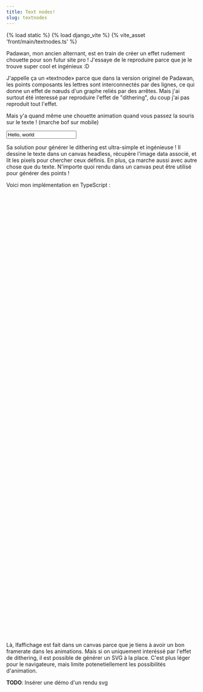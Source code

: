 ```yaml
---
title: Text nodes!
slug: textnodes
---
```

{% load static %}
{% load django_vite %}
{% vite_asset 'front/main/textnodes.ts' %}

Padawan, mon ancien alternant, est en train de créer un effet rudement chouette pour son futur site pro ! J'essaye de le reproduire parce que je le trouve super cool et ingénieux :D

J'appelle ça un «textnode» parce que dans la version originel de Padawan, les points composants les lettres sont interconnectés par des lignes, ce qui donne un effet de nœuds d'un graphe reliés par des arrêtes. Mais j'ai surtout été interessé par reproduire l'effet de "dithering", du coup j'ai pas reproduit tout l'effet.

Mais y'a quand même une chouette animation quand vous passez la souris sur le texte ! (marche bof sur mobile)

<input id="textnodes-input" value="Hello, world">
<canvas id="textnodes-canvas-text">

Sa solution pour générer le dithering est ultra-simple et ingénieuse ! Il dessine le texte dans un canvas headless, récupère l'image data associé, et lit les pixels pour chercher ceux définis. En plus, ça marche aussi avec autre chose que du texte. N'importe quoi rendu dans un canvas peut être utilisé pour générer des points !

<canvas id="textnodes-canvas-demo">

Voici mon implémentation en TypeScript :

```typescript
function generate_nodes_from_text(text: string) : [number, number, [number, number][]] {
    const font = "30px Arial";

    // Create the headless canvas
    const canvas = document.createElement("canvas");
    const ctx = canvas.getContext("2d")!;

    // Get the size of the bounding box
    ctx.font = font;
    const textMetrics = ctx.measureText(text);
    const width = Math.ceil(textMetrics.width);
    const height = Math.ceil(textMetrics.actualBoundingBoxAscent + textMetrics.actualBoundingBoxDescent);

    // Resize the canvas to the bounding box
    canvas.width = width;
    canvas.height = height;

    // Draw the text
    ctx.font = font;
    ctx.fillStyle = "black";
    ctx.textAlign = "center";
    ctx.textBaseline = "middle";
    ctx.fillText(text, width / 2, height / 2);

    // Read the pixels
    const imageData = ctx.getImageData(0, 0, width, height);
    const pixels_data = imageData.data;
    const pixels: [number, number][] = [];
    for (let y = 0; y < height; y++) {
        for (let x = 0; x < width; x++) {
            const index = (y * width + x) * 4;
            const r = pixels_data[index];
            const g = pixels_data[index + 1];
            const b = pixels_data[index + 2];
            const a = pixels_data[index + 3];
            // Fun fact: firefox use the alpha channel
            // instead of the rgb channels to render the text
            // so basically, all pixels are (0, 0, 0, a)
            // where a is the alpha value of the pixel
            // No idea if this tricks is used by the other browsers.
            // So we just filter on any non null channel value
            const val = Math.max(r, g, b, a);
            if (val > 0) {
                pixels.push([x, y]);
            }
        }
    }

    return [width, height, pixels];
}


function draw_nodes(ctx: CanvasRenderingContext2D, pixels: [number, number][]): void {
    ctx.clearRect(0, 0, this.canvas.width, this.canvas.height);

    ctx.beginPath();
    ctx.fillStyle = "black";
    for (const pixel of pixels) {
        // Draw circles
        const x = pixel[0] * 10 + 5;
        const y = pixel[1] * 10 + 5;
        ctx.moveTo(x, y);
        ctx.arc(x, y, 5, 0, 2 * Math.PI);
    }
    ctx.fill();
}

function main() {
    const text = "Hello, World!";
    const [width, height, pixels] = generate_nodes_from_text(text);

    const canvas = document.querySelector("#my-canvas") as HTMLCanvasElement;
    canvas.width = width;
    canvas.height = height;
    document.body.appendChild(canvas);

    const ctx = canvas.getContext("2d")!;
    draw_nodes(ctx, pixels);
}
```

Là, lfaffichage est fait dans un canvas parce que je tiens à avoir un bon framerate dans les animations. Mais si on uniquement interéssé par l'effet de dithering, il est possible de générer un SVG à la place. C'est plus léger pour le navigateure, mais limite potenetiellement les possibilités d'animation.

**TODO**: Insérer une démo d'un rendu svg